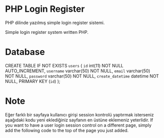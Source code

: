 # PHP Login Register

PHP dilinde yazılmış simple login register sistemi.

Simple login register system written PHP.


# Database

CREATE TABLE IF NOT EXISTS `users` (
 `id` int(11) NOT NULL AUTO_INCREMENT,
 `username` varchar(50) NOT NULL,
 `email` varchar(50) NOT NULL,
 `password` varchar(50) NOT NULL,
 `create_datetime` datetime NOT NULL,
 PRIMARY KEY (`id`)
);

# Note

Eğer farklı bir sayfaya kullanıcı girişi session kontrolü yaptırmak isterseniz aşağıdaki kodu yeni eklediğiniz sayfanın en üstüne eklemeniz yeterlidir.
If you want to have a user login session control on a different page, simply add the following code to the top of the page you just added.

<?php
require('db.php');
include("auth_session.php");
?>
